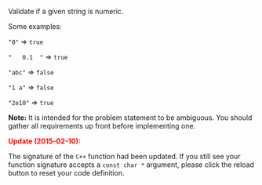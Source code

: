 
Validate if a given string is numeric.


Some examples:<br />
`"0"` => `true`<br />
`"   0.1  "` => `true`<br />
`"abc"` => `false`<br />
`"1 a"` => `false`<br />
`"2e10"` => `true`<br />


**Note:** It is intended for the problem statement to be ambiguous. You should gather all requirements up front before implementing one.



**<font color="red">Update (2015-02-10):</font>**<br>
The signature of the `C++` function had been updated. If you still see your function signature accepts a `const char *` argument, please click the reload button  to reset your code definition.

